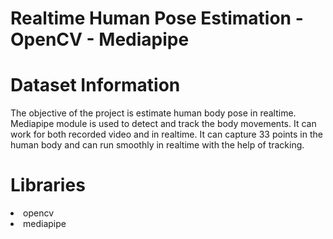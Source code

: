 # Realtime Human Pose Estimation - OpenCV - Mediapipe



# Dataset Information

The objective of the project is estimate human body pose in realtime. Mediapipe module is used to detect and track the body movements. It can work for both recorded video and in realtime. It can capture 33 points in the human body and can run smoothly in realtime with the help of tracking.


# Libraries

<li>opencv
<li>mediapipe
